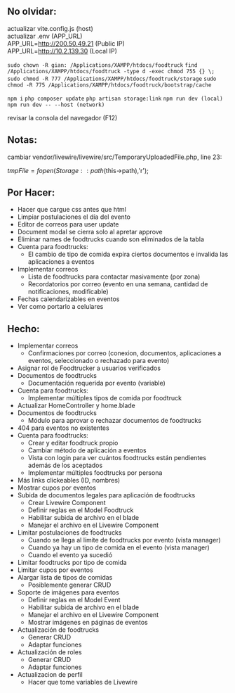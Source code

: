 ## No olvidar:
actualizar vite.config.js (host)  
actualizar .env (APP_URL)  
APP_URL=http://200.50.49.21 (Public IP)  
APP_URL=http://10.2.139.30 (Local IP)  

`sudo chown -R gian: /Applications/XAMPP/htdocs/foodtruck`
`find /Applications/XAMPP/htdocs/foodtruck -type d -exec chmod 755 {} \;`
`sudo chmod -R 777 /Applications/XAMPP/htdocs/foodtruck/storage`
`sudo chmod -R 775 /Applications/XAMPP/htdocs/foodtruck/bootstrap/cache`

`npm i`
`php composer update`
`php artisan storage:link`
`npm run dev (local)`
`npm run dev -- --host (network)`

revisar la consola del navegador (F12)
## Notas:
cambiar vendor/livewire/livewire/src/TemporaryUploadedFile.php, line 23:

$tmpFile = fopen(Storage::path($this->path),'r');

## Por Hacer:
- Hacer que cargue css antes que html
- Limpiar postulaciones el día del evento
- Editor de correos para user update
- Document modal se cierra solo al apretar approve
- Eliminar names de foodtrucks cuando son eliminados de la tabla
- Cuenta para foodtrucks:
	- El cambio de tipo de comida expira ciertos documentos e invalida las aplicaciones a eventos
- Implementar correos
	- Lista de foodtrucks para contactar masivamente (por zona)
	- Recordatorios por correo (evento en una semana, cantidad de notificaciones, modificable)
- Fechas calendarizables en eventos
- Ver como portarlo a celulares

## Hecho:

- Implementar correos
    - Confirmaciones por correo (conexion, documentos, aplicaciones a eventos, seleccionado o rechazado para evento)
- Asignar rol de Foodtrucker a usuarios verificados
- Documentos de foodtrucks
    - Documentación requerida por evento (variable)
- Cuenta para foodtrucks:
    - Implementar múltiples tipos de comida por foodtruck
- Actualizar HomeController y home.blade
- Documentos de foodtrucks
    - Módulo para aprovar o rechazar documentos de foodtrucks
- 404 para eventos no existentes
- Cuenta para foodtrucks:
    - Crear y editar foodtruck propio
    - Cambiar método de aplicación a eventos
    - Vista con login para ver cuántos foodtrucks están pendientes además de los aceptados
    - Implementar múltiples foodtrucks por persona
- Más links clickeables (ID, nombres)
- Mostrar cupos por eventos
- Subida de documentos legales para aplicación de foodtrucks
    - Crear Livewire Component
    - Definir reglas en el Model Foodtruck
    - Habilitar subida de archivo en el blade
    - Manejar el archivo en el Livewire Component
- Limitar postulaciones de foodtrucks
    - Cuando se llega al límite de foodtrucks por evento (vista manager)
    - Cuando ya hay un tipo de comida en el evento (vista manager)
    - Cuando el evento ya sucedió
- Limitar foodtrucks por tipo de comida
- Limitar cupos por eventos
- Alargar lista de tipos de comidas
    - Posiblemente generar CRUD
- Soporte de imágenes para eventos
    - Definir reglas en el Model Event
    - Habilitar subida de archivo en el blade
    - Manejar el archivo en el Livewire Component
    - Mostrar imágenes en páginas de eventos
- Actualización de foodtrucks
    - Generar CRUD
    - Adaptar funciones
- Actualización de roles
    - Generar CRUD
    - Adaptar funciones
- Actualizacion de perfil
    - Hacer que tome variables de Livewire